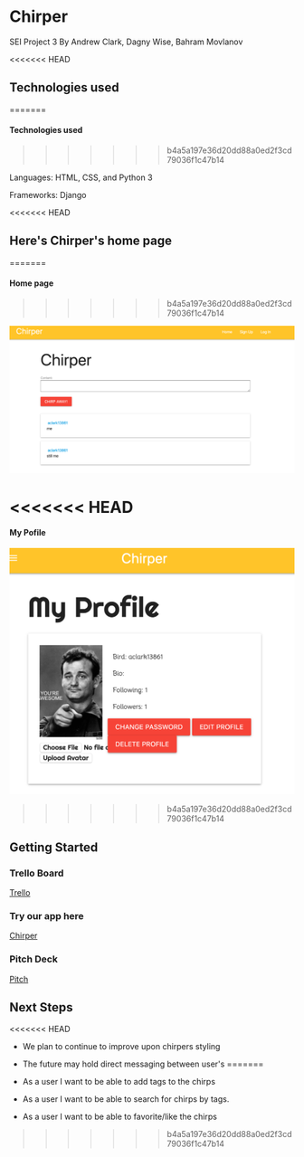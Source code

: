 # Chirper

SEI Project 3 By Andrew Clark, Dagny Wise, Bahram Movlanov

<<<<<<< HEAD
## Technologies used
=======

#### Technologies used
>>>>>>> b4a5a197e36d20dd88a0ed2f3cd79036f1c47b14

Languages: HTML, CSS, and Python 3

Frameworks: Django

<<<<<<< HEAD
## Here's Chirper's home page
=======
#### Home page
>>>>>>> b4a5a197e36d20dd88a0ed2f3cd79036f1c47b14

![Screenshot](main_app/images/Home_screen.png)

<<<<<<< HEAD
=======
#### My Pofile

![Screenshot](main_app/images/My_profile_screen.png)

>>>>>>> b4a5a197e36d20dd88a0ed2f3cd79036f1c47b14
## Getting Started

### Trello Board

[Trello](https://trello.com/b/6qgKzTlm/chirper)

### Try our app here

[Chirper](https://chirp-er.herokuapp.com/)

### Pitch Deck

[Pitch](https://docs.google.com/presentation/d/1ZSFpIqyOH1AXC9Zd84ja_e52ucpV_hUMQE5bWe_cp8U/edit#slide=id.g35f391192_00)

## Next Steps

<<<<<<< HEAD
* We plan to continue to improve upon chirpers styling

* The future may hold direct messaging between user's
=======
* As a user I want to be able to add tags to the chirps

* As a user I want to be able to search for chirps by tags.

* As a user I want to be able to favorite/like the chirps
>>>>>>> b4a5a197e36d20dd88a0ed2f3cd79036f1c47b14
